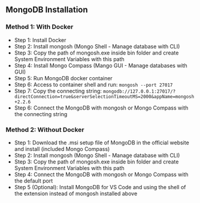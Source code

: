 ## MongoDB Installation
### Method 1: With Docker
- Step 1: Install Docker
- Step 2: Install mongosh (Mongo Shell - Manage database with CLI)
- Step 3: Copy the path of mongosh.exe inside bin folder and create System Environment Variables with this path
- Step 4: Install Mongo Compass (Mango GUI - Manage databases with GUI)
- Step 5: Run MongoDB docker container
- Step 6: Access to container shell and run: ```mongosh --port 27017```
- Step 7: Copy the connecting string: ```mongodb://127.0.0.1:27017/?directConnection=true&serverSelectionTimeoutMS=2000&appName=mongosh+2.2.6```
- Step 6: Connect the MongoDB with mongosh or Mongo Compass with the connecting string
### Method 2: Without Docker
- Step 1: Download the .msi setup file of MongoDB in the official website and install (included Mongo Compass)
- Step 2: Install mongosh (Mongo Shell - Manage database with CLI)
- Step 3: Copy the path of mongosh.exe inside bin folder and create System Environment Variables with this path
- Step 4: Connect the MongoDB with mongosh or Mongo Compass with the default port
- Step 5 (Optional): Install MongoDB for VS Code and using the shell of the extension instead of mongosh installed above